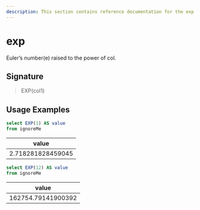 ```yaml
---
description: This section contains reference documentation for the exp function.
---
```


# exp

Euler’s number(e) raised to the power of col.

## Signature

> EXP(col1)

## Usage Examples

```sql
select EXP(1) AS value
from ignoreMe
```

| value             |
| ----------------- |
| 2.718281828459045 |

```sql
select EXP(12) AS value
from ignoreMe
```

| value              |
| ------------------ |
| 162754.79141900392 |
